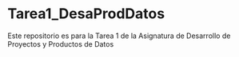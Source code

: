 # Tarea1_DesaProdDatos
Este repositorio es para la Tarea 1 de la Asignatura de Desarrollo de Proyectos y Productos de Datos

